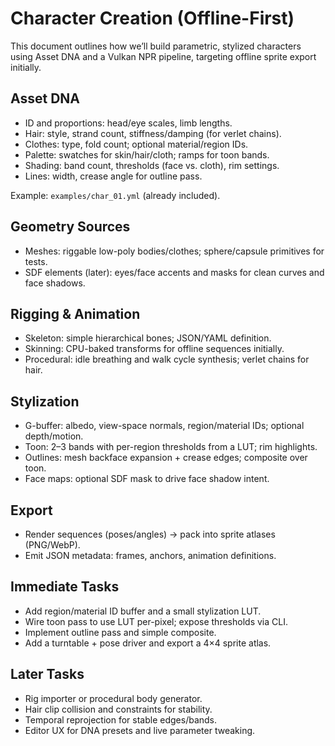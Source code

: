 # Character Creation (Offline-First)

This document outlines how we’ll build parametric, stylized characters using Asset DNA and a Vulkan NPR pipeline, targeting offline sprite export initially.

## Asset DNA

- ID and proportions: head/eye scales, limb lengths.
- Hair: style, strand count, stiffness/damping (for verlet chains).
- Clothes: type, fold count; optional material/region IDs.
- Palette: swatches for skin/hair/cloth; ramps for toon bands.
- Shading: band count, thresholds (face vs. cloth), rim settings.
- Lines: width, crease angle for outline pass.

Example: `examples/char_01.yml` (already included).

## Geometry Sources

- Meshes: riggable low-poly bodies/clothes; sphere/capsule primitives for tests.
- SDF elements (later): eyes/face accents and masks for clean curves and face shadows.

## Rigging & Animation

- Skeleton: simple hierarchical bones; JSON/YAML definition.
- Skinning: CPU-baked transforms for offline sequences initially.
- Procedural: idle breathing and walk cycle synthesis; verlet chains for hair.

## Stylization

- G-buffer: albedo, view-space normals, region/material IDs; optional depth/motion.
- Toon: 2–3 bands with per-region thresholds from a LUT; rim highlights.
- Outlines: mesh backface expansion + crease edges; composite over toon.
- Face maps: optional SDF mask to drive face shadow intent.

## Export

- Render sequences (poses/angles) → pack into sprite atlases (PNG/WebP).
- Emit JSON metadata: frames, anchors, animation definitions.

## Immediate Tasks

- Add region/material ID buffer and a small stylization LUT.
- Wire toon pass to use LUT per-pixel; expose thresholds via CLI.
- Implement outline pass and simple composite.
- Add a turntable + pose driver and export a 4×4 sprite atlas.

## Later Tasks

- Rig importer or procedural body generator.
- Hair clip collision and constraints for stability.
- Temporal reprojection for stable edges/bands.
- Editor UX for DNA presets and live parameter tweaking.

